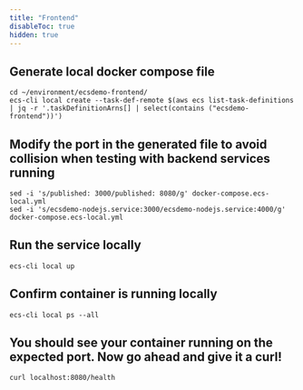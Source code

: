 ```yaml
---
title: "Frontend"
disableToc: true
hidden: true
---
```


## Generate local docker compose file

```
cd ~/environment/ecsdemo-frontend/
ecs-cli local create --task-def-remote $(aws ecs list-task-definitions | jq -r '.taskDefinitionArns[] | select(contains ("ecsdemo-frontend"))')
```

## Modify the port in the generated file to avoid collision when testing with backend services running

```
sed -i 's/published: 3000/published: 8080/g' docker-compose.ecs-local.yml
sed -i 's/ecsdemo-nodejs.service:3000/ecsdemo-nodejs.service:4000/g' docker-compose.ecs-local.yml
```

## Run the service locally

```
ecs-cli local up
```

## Confirm container is running locally

```
ecs-cli local ps --all
```

## You should see your container running on the expected port. Now go ahead and give it a curl!

```
curl localhost:8080/health
```

